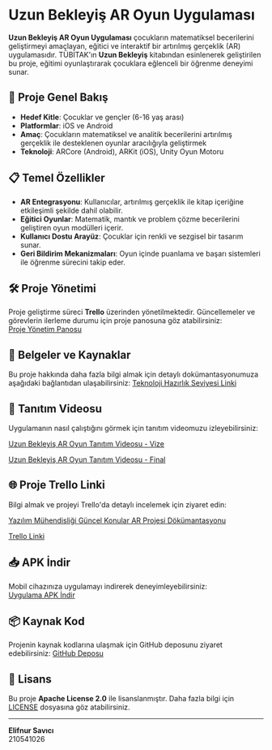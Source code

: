
# Uzun Bekleyiş AR Oyun Uygulaması

**Uzun Bekleyiş AR Oyun Uygulaması** çocukların matematiksel becerilerini geliştirmeyi amaçlayan, eğitici ve interaktif bir artırılmış gerçeklik (AR) uygulamasıdır. TÜBİTAK'ın **Uzun Bekleyiş** kitabından esinlenerek geliştirilen bu proje, eğitimi oyunlaştırarak çocuklara eğlenceli bir öğrenme deneyimi sunar.

## 🚀 Proje Genel Bakış

- **Hedef Kitle**: Çocuklar ve gençler (6-16 yaş arası)
- **Platformlar**: iOS ve Android
- **Amaç**: Çocukların matematiksel ve analitik becerilerini artırılmış gerçeklik ile desteklenen oyunlar aracılığıyla geliştirmek
- **Teknoloji**: ARCore (Android), ARKit (iOS), Unity Oyun Motoru

## 📋 Temel Özellikler

- **AR Entegrasyonu**: Kullanıcılar, artırılmış gerçeklik ile kitap içeriğine etkileşimli şekilde dahil olabilir.
- **Eğitici Oyunlar**: Matematik, mantık ve problem çözme becerilerini geliştiren oyun modülleri içerir.
- **Kullanıcı Dostu Arayüz**: Çocuklar için renkli ve sezgisel bir tasarım sunar.
- **Geri Bildirim Mekanizmaları**: Oyun içinde puanlama ve başarı sistemleri ile öğrenme sürecini takip eder.
## 🛠 Proje Yönetimi

Proje geliştirme süreci **Trello** üzerinden yönetilmektedir. 
Güncellemeler ve görevlerin ilerleme durumu için proje panosuna göz atabilirsiniz:  
[Proje Yönetim Panosu](https://trello.com/your-project-link)

## 📄 Belgeler ve Kaynaklar

Bu proje hakkında daha fazla bilgi almak için detaylı dokümantasyonumuza aşağıdaki bağlantıdan ulaşabilirsiniz:
[Teknoloji Hazırlık Seviyesi Linki](https://docs.google.com/spreadsheets/d/1uqn7Qplz7s8VLJJDeWKfXq-Iox9nVxK1/edit?usp=sharing&ouid=112703584692783586554&rtpof=true&sd=true)

## 🎥 Tanıtım Videosu

Uygulamanın nasıl çalıştığını görmek için tanıtım videomuzu izleyebilirsiniz:

[Uzun Bekleyiş AR Oyun Tanıtım Videosu - Vize ](https://youtube.com/shorts/MLxLFNl1by0?si=m_zqdwXczwvnP5z6)

[Uzun Bekleyiş AR Oyun Tanıtım Videosu - Final ](https://www.youtube.com/shorts/l1b204GOq7w)


## 🌐 Proje Trello Linki

Bilgi almak ve projeyi Trello'da  detaylı incelemek için ziyaret edin:

[Yazılım Mühendisliği Güncel Konular AR Projesi Dökümantasyonu](https://github.com/elfsvc/Bekleyis/blob/main/210541026_Elifnur%20Sav%C4%B1c%C4%B1_Raporlama.docx)

[Trello Linki](https://trello.com/b/ZArzs78b/ar-oyun-projesi)

## 📥 APK İndir

Mobil cihazınıza uygulamayı indirerek deneyimleyebilirsiniz:  
[Uygulama APK İndir](https://raw.githubusercontent.com/elfsvc/Bekleyis/refs/heads/main/ELIFNUR_SAVICI_210541026.apk)

## 📦 Kaynak Kod

Projenin kaynak kodlarına ulaşmak için GitHub deposunu ziyaret edebilirsiniz:
[GitHub Deposu](https://github.com/elfsvc/Bekleyis)

## 📄 Lisans

Bu proje **Apache License 2.0** ile lisanslanmıştır. Daha fazla bilgi için [LICENSE](LICENSE) dosyasına göz atabilirsiniz.

---

**Elifnur Savıcı**  
210541026

